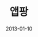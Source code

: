 ---
caption: #what displays in the portfolio grid:
  title: 앱팡
  subtitle: 보상형 광고 시스템 서비스
  thumbnail: assets/img/portfolio/appang/thumb_appang.png
  
#what displays when the item is clicked:
title: "앱팡"
projecttitle: "프로젝트 설명"
project: "사용자가 앱 다운로드, 게임 플레이, SNS 구독 / 좋아요 등의 활동을 통해 포인트를 적립.<br>
적립된 포인트를 현금, 상품권, 기프티콘 등으로 교환할 수 있는 리워드 광고 앱."
roletitle: "주요업무 및 담당역할"
role: "안드로이드 앱 전체 개발<br>
&nbsp;• HttpClient 라이브러리 개발<br>
&nbsp;• 네트워크 리소스 캐시관리를 위한 멀티 쓰레드 이미지 다운로드 관리 모듈 개발(LRU Cache)<br>
&nbsp;• 고객사 앱에서 편리하게 적용할 수 있는 전용 SDK 제작 및 배포<br>
&nbsp;• GCM 및 안드로이드 스케쥴링을 이용한 유사 푸시 서비스 구현(폴링 방식)<br>
&nbsp;• 다양한 매체의 SNS SDK 연동<br>
&nbsp;• 웹 크롤링 및 HTML 파서(정규식 활용)로 이용한 티스토어 선물하기 연동<br>
&nbsp;• 뷰 애니메이션을 이용한 복권 긁기 및 당첨 기능 개발<br>
&nbsp;• 하나의 apk로 모든 디바이스를 동일 비율 지원<br>
웹서버 내 암호화 모듈(.net COM+) 개발지원"
datetitle: "참여기간"
startdate: 2011/01
enddate: 2013/01
skilltitle: "개발언어 / 주요기술 / 사용툴"
skills:
  - title: "Android Studio"
  - title: "Java"
  - title: "GCM"
  - title: "C#"
  - title: "Visual Studio"
  - title: "MVC"
linktitle: "링크"
link: "https://www.appang.kr/"
imagetitle: "참고화면"
images:
 - src: assets/img/portfolio/appang/appang_01.png
 - alt: 
date: 2013-01-10
---
